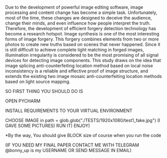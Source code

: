 
Due to the development of powerful image editing software, image processing and content change has become a simple task. 
Unfortunately, most of the time, these changes are designed to deceive the audience, change their minds, and even influence how people interpret the truth. 
Therefore, the development of efficient forgery detection technology has become a research hotspot. 
Image synthesis is one of the most interesting forms of image forgery. 
This forgery combines elements from two or more photos to create new truths based on scenes that never happened. 
Since it is still difficult to achieve complete light matching in forged images, illumination irregularity is considered to be the most promising of all 
signal devices for detecting image components. This study draws on the idea that image splicing anti-counterfeiting location method based on local noise 
inconsistency is a reliable and effective proof of image structure, and extends the existing two image mosaic anti-counterfeiting location methods based on 
light source mapping.

SO FIRST THING YOU SHOULD DO IS

OPEN PYCHARM

INSTALL REQUIREMENTS TO YOUR VIRTUAL ENVIRONMENT

CHOOSE IMAGE in path = glob.glob("./TESTS/1920x1080/test1_fake.jpg") (I GAVE SOME PICTURES)
RUN IT) ENJOY)

*By the way, You should give BLOCK size of course when you run the code

(IF YOU NEED MY FINAL PAPER CONTACT ME WITH TELEGRAM @bonny_up is my USERNAME OR SEND MESSAGE IN EMAIL)
